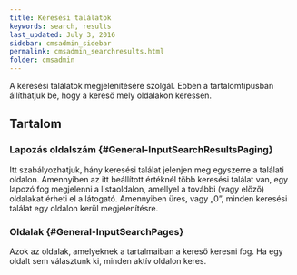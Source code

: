 ```yaml
---
title: Keresési találatok
keywords: search, results
last_updated: July 3, 2016
sidebar: cmsadmin_sidebar
permalink: cmsadmin_searchresults.html
folder: cmsadmin
---
```


A keresési találatok megjelenítésére szolgál. Ebben a tartalomtípusban állíthatjuk be, hogy a kereső mely oldalakon keressen.

## Tartalom

### Lapozás oldalszám {#General-InputSearchResultsPaging}

Itt szabályozhatjuk, hány keresési találat jelenjen meg egyszerre a találati oldalon. Amennyiben az itt beállított értéknél több keresési találat van, egy lapozó fog megjelenni a listaoldalon, amellyel a további (vagy előző) oldalakat érheti el a látogató. Amennyiben üres, vagy „0”, minden keresési találat egy oldalon kerül megjelenítésre.

### Oldalak {#General-InputSearchPages}

Azok az oldalak, amelyeknek a tartalmaiban a kereső keresni fog. Ha egy oldalt sem választunk ki, minden aktív oldalon keres.
